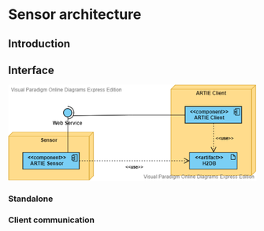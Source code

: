 # Sensor architecture

## Introduction

## Interface

![ARTIE Client and Sensor deployment diagram](../.gitbook/assets/deployment-diagrams.png)

### Standalone

### Client communication



